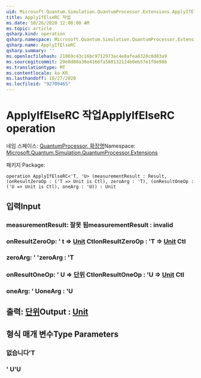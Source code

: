 ```yaml
---
uid: Microsoft.Quantum.Simulation.QuantumProcessor.Extensions.ApplyIfElseRC
title: ApplyIfElseRC 작업
ms.date: 10/26/2020 12:00:00 AM
ms.topic: article
qsharp.kind: operation
qsharp.namespace: Microsoft.Quantum.Simulation.QuantumProcessor.Extensions
qsharp.name: ApplyIfElseRC
qsharp.summary: ''
ms.openlocfilehash: 21069c43c16bc9712973ac4e0afea8320c0d83a9
ms.sourcegitcommit: 29e0d88a30e4166fa580132124b0eb57e1f0e986
ms.translationtype: MT
ms.contentlocale: ko-KR
ms.lasthandoff: 10/27/2020
ms.locfileid: "92709465"
---
```

# <a name="applyifelserc-operation"></a><span data-ttu-id="e8758-102">ApplyIfElseRC 작업</span><span class="sxs-lookup"><span data-stu-id="e8758-102">ApplyIfElseRC operation</span></span>

<span data-ttu-id="e8758-103">네임 스페이스: [QuantumProcessor. 확장명](xref:Microsoft.Quantum.Simulation.QuantumProcessor.Extensions)</span><span class="sxs-lookup"><span data-stu-id="e8758-103">Namespace: [Microsoft.Quantum.Simulation.QuantumProcessor.Extensions](xref:Microsoft.Quantum.Simulation.QuantumProcessor.Extensions)</span></span>

<span data-ttu-id="e8758-104">패키지 [](https://nuget.org/packages/)</span><span class="sxs-lookup"><span data-stu-id="e8758-104">Package: [](https://nuget.org/packages/)</span></span>




```qsharp
operation ApplyIfElseRC<'T, 'U> (measurementResult : Result, (onResultZeroOp : ('T => Unit is Ctl), zeroArg : 'T), (onResultOneOp : ('U => Unit is Ctl), oneArg : 'U)) : Unit
```


## <a name="input"></a><span data-ttu-id="e8758-105">입력</span><span class="sxs-lookup"><span data-stu-id="e8758-105">Input</span></span>

### <a name="measurementresult--__invalidresult__"></a><span data-ttu-id="e8758-106">measurementResult: __잘못 <Result> 됨__</span><span class="sxs-lookup"><span data-stu-id="e8758-106">measurementResult : __invalid<Result>__</span></span>




### <a name="onresultzeroop--t--unit-ctl"></a><span data-ttu-id="e8758-107">onResultZeroOp: ' t => [Unit](xref:microsoft.quantum.lang-ref.unit) Ctl</span><span class="sxs-lookup"><span data-stu-id="e8758-107">onResultZeroOp : 'T => [Unit](xref:microsoft.quantum.lang-ref.unit) Ctl</span></span>




### <a name="zeroarg--t"></a><span data-ttu-id="e8758-108">zeroArg: ' '</span><span class="sxs-lookup"><span data-stu-id="e8758-108">zeroArg : 'T</span></span>




### <a name="onresultoneop--u--unit-ctl"></a><span data-ttu-id="e8758-109">onResultOneOp: ' U => [단위](xref:microsoft.quantum.lang-ref.unit) Ctl</span><span class="sxs-lookup"><span data-stu-id="e8758-109">onResultOneOp : 'U => [Unit](xref:microsoft.quantum.lang-ref.unit) Ctl</span></span>




### <a name="onearg--u"></a><span data-ttu-id="e8758-110">oneArg: ' U</span><span class="sxs-lookup"><span data-stu-id="e8758-110">oneArg : 'U</span></span>





## <a name="output--unit"></a><span data-ttu-id="e8758-111">출력: [단위](xref:microsoft.quantum.lang-ref.unit)</span><span class="sxs-lookup"><span data-stu-id="e8758-111">Output : [Unit](xref:microsoft.quantum.lang-ref.unit)</span></span>



## <a name="type-parameters"></a><span data-ttu-id="e8758-112">형식 매개 변수</span><span class="sxs-lookup"><span data-stu-id="e8758-112">Type Parameters</span></span>

### <a name="t"></a><span data-ttu-id="e8758-113">없습니다</span><span class="sxs-lookup"><span data-stu-id="e8758-113">'T</span></span>


### <a name="u"></a><span data-ttu-id="e8758-114">' U</span><span class="sxs-lookup"><span data-stu-id="e8758-114">'U</span></span>

